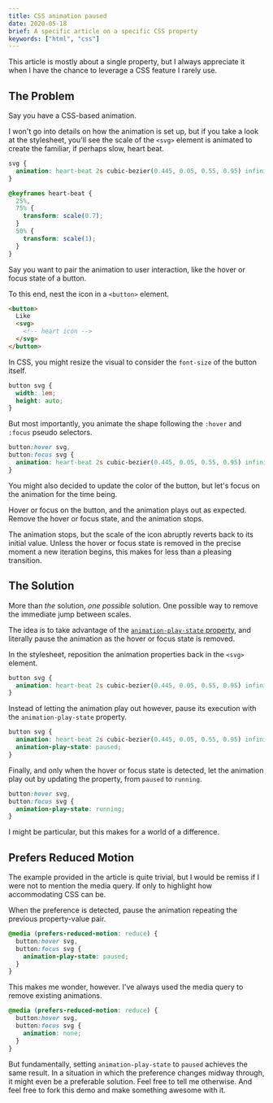 ```yaml
---
title: CSS animation paused
date: 2020-05-18
brief: A specific article on a specific CSS property
keywords: ["html", "css"]
---
```


This article is mostly about a single property, but I always appreciate it when I have the chance to leverage a CSS feature I rarely use.

## The Problem

Say you have a CSS-based animation.

<!-- add 1. Animation -->

I won't go into details on how the animation is set up, but if you take a look at the stylesheet, you'll see the scale of the `<svg>` element is animated to create the familiar, if perhaps slow, heart beat.

```css
svg {
  animation: heart-beat 2s cubic-bezier(0.445, 0.05, 0.55, 0.95) infinite;
}

@keyframes heart-beat {
  25%,
  75% {
    transform: scale(0.7);
  }
  50% {
    transform: scale(1);
  }
}
```

Say you want to pair the animation to user interaction, like the hover or focus state of a button.

To this end, nest the icon in a `<button>` element.

```html
<button>
  Like
  <svg>
    <!-- heart icon -->
  </svg>
</button>
```

In CSS, you might resize the visual to consider the `font-size` of the button itself.

```css
button svg {
  width: 1em;
  height: auto;
}
```

But most importantly, you animate the shape following the `:hover` and `:focus` pseudo selectors.

```css
button:hover svg,
button:focus svg {
  animation: heart-beat 2s cubic-bezier(0.445, 0.05, 0.55, 0.95) infinite;
}
```

You might also decided to update the color of the button, but let's focus on the animation for the time being.

<!-- add 2. Button Hover & Focus -->

Hover or focus on the button, and the animation plays out as expected. Remove the hover or focus state, and the animation stops.

The animation stops, but the scale of the icon abruptly reverts back to its initial value. Unless the hover or focus state is removed in the precise moment a new iteration begins, this makes for less than a pleasing transition.

## The Solution

More than _the_ solution, _one possible_ solution. One possible way to remove the immediate jump between scales.

The idea is to take advantage of the [`animation-play-state` property](https://developer.mozilla.org/en/docs/Web/CSS/animation-play-state), and literally pause the animation as the hover or focus state is removed.

In the stylesheet, reposition the animation properties back in the `<svg>` element.

```css
button svg {
  animation: heart-beat 2s cubic-bezier(0.445, 0.05, 0.55, 0.95) infinite;
}
```

Instead of letting the animation play out however, pause its execution with the `animation-play-state` property.

```css
button svg {
  animation: heart-beat 2s cubic-bezier(0.445, 0.05, 0.55, 0.95) infinite;
  animation-play-state: paused;
}
```

Finally, and only when the hover or focus state is detected, let the animation play out by updating the property, from `paused` to `running`.

```css
button:hover svg,
button:focus svg {
  animation-play-state: running;
}
```

I might be particular, but this makes for a world of a difference.

<!-- add 3. Play State -->

## Prefers Reduced Motion

The example provided in the article is quite trivial, but I would be remiss if I were not to mention the media query. If only to highlight how accommodating CSS can be.

When the preference is detected, pause the animation repeating the previous property-value pair.

```css
@media (prefers-reduced-motion: reduce) {
  button:hover svg,
  button:focus svg {
    animation-play-state: paused;
  }
}
```

This makes me wonder, however. I've always used the media query to remove existing animations.

```css
@media (prefers-reduced-motion: reduce) {
  button:hover svg,
  button:focus svg {
    animation: none;
  }
}
```

But fundamentally, setting `animation-play-state` to `paused` achieves the same result. In a situation in which the preference changes midway through, it might even be a preferable solution. Feel free to tell me otherwise. And feel free to fork this demo and make something awesome with it.

<!-- add 4. Support Media Query -->
